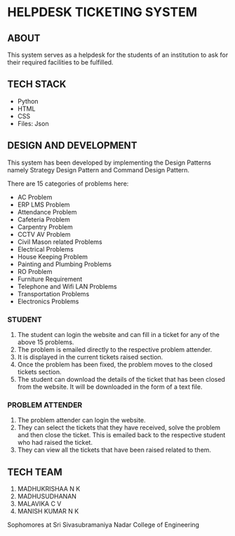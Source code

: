 # HELPDESK TICKETING SYSTEM

## ABOUT

This system serves as a helpdesk for the students of an institution to ask for their required facilities to be fulfilled. 

## TECH STACK

- Python
- HTML
- CSS
- Files: Json

## DESIGN AND DEVELOPMENT

This system has been developed by implementing the Design Patterns namely Strategy Design Pattern and Command Design Pattern.

There are 15 categories of problems here:
- AC Problem
- ERP LMS Problem
- Attendance Problem
- Cafeteria Problem
- Carpentry Problem
- CCTV AV Problem
- Civil Mason related Problems
- Electrical Problems
- House Keeping Problem
- Painting and Plumbing Problems
- RO Problem
- Furniture Requirement
- Telephone and Wifi LAN Problems
- Transportation Problems
- Electronics Problems

### STUDENT

1. The student can login the website and can fill in a ticket for any of the above 15 problems. 
2. The problem is emailed directly to the respective problem attender.
3. It is displayed in the current tickets raised section.
4. Once the problem has been fixed, the problem moves to the closed tickets section.
5. The student can download the details of the ticket that has been closed from the website. It will be downloaded in the form of a text file.

### PROBLEM ATTENDER

1. The problem attender can login the website.
2. They can select the tickets that they have received, solve the problem and then close the ticket. This is emailed back to the respective student who had raised the ticket.
3. They can view all the tickets that have been raised related to them.

## TECH TEAM

1. MADHUKRISHAA N K
2. MADHUSUDHANAN
3. MALAVIKA C V
4. MANISH KUMAR N K

Sophomores at Sri Sivasubramaniya Nadar College of Engineering

